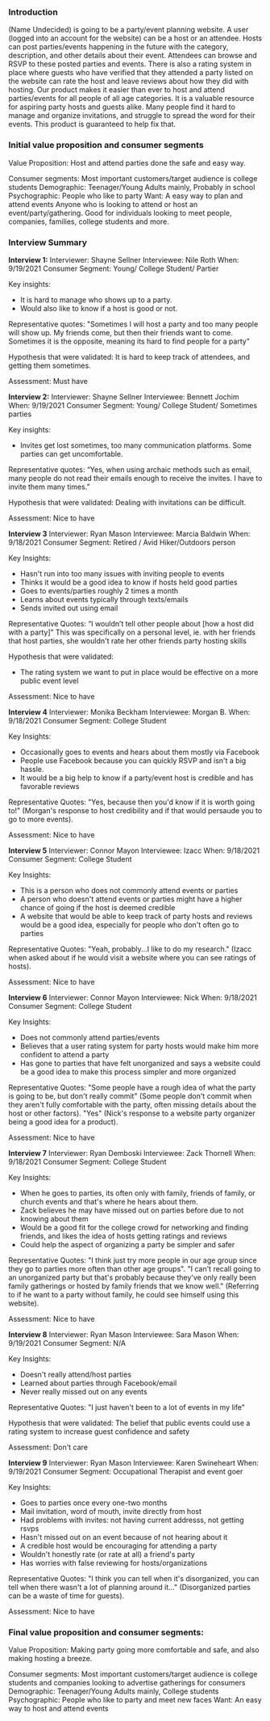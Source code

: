 ### Introduction
(Name Undecided) is going to be a party/event planning website. A user (logged into an account for the website) can be a host or an attendee. Hosts can post parties/events happening in the future with the category, description, and other details about their event. Attendees can browse and RSVP to these posted parties and events. There is also a rating system in place where guests who have verified that they attended a party listed on the website can rate the host and leave reviews about how they did with hosting. Our product makes it easier than ever to host and attend parties/events for all people of all age categories. It is a valuable resource for aspiring party hosts and guests alike. Many people find it hard to manage and organize invitations, and struggle to spread the word for their events. This product is guaranteed to help fix that.


### Initial value proposition and consumer segments
Value Proposition: Host and attend parties done the safe and easy way.

Consumer segments: Most important customers/target audience is college students
Demographic: Teenager/Young Adults mainly, Probably in school
Psychographic: People who like to party
Want: A easy way to plan and attend events
Anyone who is looking to attend or host an event/party/gathering. Good for individuals looking to meet people, companies, families, college students and more.


### Interview Summary

**Interview 1:**
Interviewer: Shayne Sellner
Interviewee: Nile Roth
When: 9/19/2021
Consumer Segment: Young/ College Student/ Partier

Key insights: 
- It is hard to manage who shows up to a party. 
- Would also like to know if a host is good or not.

Representative quotes: "Sometimes I will host a party and too many people will show up. My friends come, but then their friends want to come. Sometimes it is the opposite, meaning its hard to find people for a party"

Hypothesis that were validated: It is hard to keep track of attendees, and getting them sometimes.

Assessment: Must have


**Interview 2:**
Interviewer: Shayne Sellner
Interviewee: Bennett Jochim 
When: 9/19/2021
Consumer Segment: Young/ College Student/ Sometimes parties

Key insights: 
- Invites get lost sometimes, too many communication platforms. Some parties can get uncomfortable.

Representative quotes: “Yes, when using archaic methods such as email, many people do not read their emails enough to receive the invites. I have to invite them many times.”

Hypothesis that were validated: Dealing with invitations can be difficult. 

Assessment: Nice to have


**Interview 3**
Interviewer: Ryan Mason
Interviewee: Marcia Baldwin
When: 9/18/2021
Consumer Segment: Retired / Avid Hiker/Outdoors person

Key Insights:
- Hasn't run into too many issues with inviting people to events
- Thinks it would be a good idea to know if hosts held good parties
- Goes to events/parties roughly 2 times a month
- Learns about events typically through texts/emails
- Sends invited out using email

Representative Quotes: “I wouldn’t tell other people about [how a host did with a party]” This was specifically on a personal level, ie. with her friends that host parties, she wouldn't rate her other friends party hosting skills

Hypothesis that were validated:
- The rating system we want to put in place would be effective on a more public event level

Assessment: Nice to have


**Interview 4**
Interviewer: Monika Beckham
Interviewee: Morgan B.
When: 9/18/2021
Consumer Segment: College Student

Key Insights:
- Occasionally goes to events and hears about them mostly via Facebook
- People use Facebook because you can quickly RSVP and isn't a big hassle.
- It would be a big help to know if a party/event host is credible and has favorable reviews

Representative Quotes: "Yes, because then you'd know if it is worth going to!" (Morgan's response to host credibility and if that would persaude you to go to more events).

Assessment: Nice to have


**Interview 5**
Interviewer: Connor Mayon
Interviewee: Izacc
When: 9/18/2021
Consumer Segment: College Student

Key Insights:
- This is a person who does not commonly attend events or parties
- A person who doesn't attend events or parties might have a higher chance of going if the host is deemed credible
- A website that would be able to keep track of party hosts and reviews would be a good idea, especially for people who don't often go to parties

Representative Quotes: "Yeah, probably...I like to do my research." (Izacc when asked about if he would visit a website where you can see ratings of hosts).

Assessment: Nice to have


**Interview 6**
Interviewer: Connor Mayon
Interviewee: Nick
When: 9/18/2021
Consumer Segment: College Student

Key Insights:
- Does not commonly attend parties/events
- Believes that a user rating system for party hosts would make him more confident to attend a party
- Has gone to parties that have felt unorganized and says a website could be a good idea to make this process simpler and more organized

Representative Quotes: "Some people have a rough idea of what the party is going to be, but don't really commit" (Some people don't commit when they aren't fully comfortable with the party, often missing details about the host or other factors). "Yes" (Nick's response to a website party organizer being a good idea for a product).

Assessment: Nice to have


**Interview 7**
Interviewer: Ryan Demboski
Interviewee: Zack Thornell
When: 9/18/2021
Consumer Segment: College Student

Key Insights:
- When he goes to parties, its often only with family, friends of family, or church events and that's where he hears about them.
- Zack believes he may have missed out on parties before due to not knowing about them
- Would be a good fit for the college crowd for networking and finding friends, and likes the idea of hosts getting ratings and reviews
- Could help the aspect of organizing a party be simpler and safer

Representative Quotes: "I think just try more people in our age group since they go to parties more often than other age groups". "I can't recall going to an unorganized party but that's probably because they've only really been family gatherings or hosted by family friends that we know well." (Referring to if he want to a party without family, he could see himself using this website).

Assessment: Nice to have


**Interview 8**
Interviewer: Ryan Mason
Interviewee: Sara Mason
When: 9/19/2021
Consumer Segment: N/A

Key Insights:
- Doesn't really attend/host parties
- Learned about parties through Facebook/email
- Never really missed out on any events

Representative Quotes: "I just haven't been to a lot of events in my life"

Hypothesis that were validated: The belief that public events could use a rating system to increase guest confidence and safety

Assessment: Don't care


**Interview 9**
Interviewer: Ryan Mason
Interviewee: Karen Swineheart
When: 9/19/2021
Consumer Segment: Occupational Therapist and event goer

Key Insights:
- Goes to parties once every one-two months
- Mail invitation, word of mouth, invite directly from host
- Had problems with invites: not having current addresss, not getting rsvps
- Hasn't missed out on an event because of not hearing about it
- A credible host would be encouraging for attending a party
- Wouldn't honestly rate (or rate at all) a friend's party
- Has worries with false reviewing for hosts/organizations

Representative Quotes: "I think you can tell when it's disorganized, you can tell when there wasn't a lot of planning around it..." (Disorganized parties can be a waste of time for guests).

Assessment: Nice to have


### Final value proposition and consumer segments:
Value Proposition: Making party going more comfortable and safe, and also making hosting a breeze.

Consumer segments: Most important customers/target audience is college students and companies looking to advertise gatherings for consumers
Demographic: Teenager/Young Adults mainly, College students
Psychographic: People who like to party and meet new faces
Want: An easy way to host and attend events